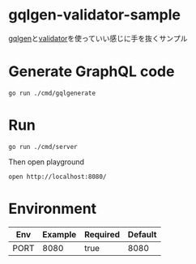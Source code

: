 # gqlgen-validator-sample

[gqlgen](https://github.com/99designs/gqlgen)と[validator](https://github.com/go-playground/validator)を使っていい感じに手を抜くサンプル

# Generate GraphQL code

```
go run ./cmd/gqlgenerate
```

# Run

```
go run ./cmd/server
```

Then open playground

```
open http://localhost:8080/
```

# Environment

| Env  | Example | Required | Default |
|------|---------|----------|---------|
| PORT | 8080    | true     | 8080    |
